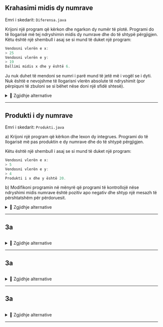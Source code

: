 ## Krahasimi midis dy numrave

Emri i skedarit: `Diferensa.java`

Krijoni një program që kërkon dhe ngarkon dy numër të plotë. Programi do të llogarisë më tej ndryshimin midis dy numrave dhe do të shtypë përgjigjen. Këtu është një shembull i asaj se si mund të duket një program:

```java
Vendosni vlerën e x:
> 25
Vendosni vlerën e y:
> 19
Dallimi midis x dhe y është 6.
```

Ju nuk duhet të mendoni se numri i parë mund të jetë më i vogël se i dyti. Nuk është e nevojshme të llogarisni vlerën absolute të ndryshimit (por përpiquni të zbuloni se si bëhet nëse doni një sfidë shtesë).

<details><summary>💾 Zgjidhje alternative </summary>
<p>
    
```java
import java.util.Scanner;

class Diferensa {
    public static void main(String[] args) {
        // Deklaron variablat
        String lexo;
        int x;
        int y;

        // Krijon skaner për të lexuar nga tastiera.
        Scanner tast = new Scanner(System.in);

        System.out.println("Vendosni vlerën e x:");
        lexo = tast.nextLine(); // azhurnon(përditëso) vlerën për të lexuar.
        x = Integer.parseInt(lexo); // konverton nga String në int.

        System.out.println("Vendosni vlerën e y:");
        lexo = tastatur.nextLine(); //azhurnon vlerën për të lexuar.
        y = Integer.parseInt(lest); //konverton nga String në int.

        System.out.println("Dallimi midis x dhe y është: " + (x-y));
    }
}
```

Vini re se këtu ne ripërdorim ndryshoren e lexuar për të ngarkuar x dhe y. Ne gjithashtu mund të kishim dy ndryshore të `String` për të lexuar, ose i hedhur ato krejt, dhe në vend të kësaj kemi përdorur `Integer.parseInt()` direkt në inputin e përdoruesit.

</p>
</details>

***

## Produkti i dy numrave

Emri i skedarit: `Produkti.java`

a) Krijoni një program që kërkon dhe lexon dy integrues. Programi do të llogarisë më pas produktin e dy numrave dhe do të shtypë përgjigjen.

Këtu është një shembull i asaj se si mund të duket një program:

```java
Vendosni vlerën e x:
> 5
Vendosni vlerën e y:
> 4
Produkti i x dhe y është 20.
```

b) Modifikoni programin në mënyrë që programi të kontrollojë nëse ndryshimi midis numrave është pozitiv apo negativ dhe shtyp një mesazh të përshtatshëm për përdoruesit.

<details><summary>💾 Zgjidhje alternative </summary>
<p>
    
```java
import java.util.Scanner;

class Produkt {
    public static void main(String[] args) {
        int x;
        int y;
        Scanner tast = new Scanner(System.in);

        System.out.println("Vendosni vlerën e x:");
        x = Integer.parseInt(tast.nextLine());

        System.out.println("Vendosni vlerën e y:");
        y = Integer.parseInt(tast.nextLine());

        System.out.println("Produkti i x dhe y është: " + (x*y));
    }
}
```

Këtu mund të përdorni edhe `variabla të përkohshëm String` për të mbajtur vlerat para `parseInt()`. Zgjidhja e mësipërme konverton vlerën e hyrë të llojit `String` në `int` drejtpërdrejt.

</p>
</details>

***

## 3a

```java

```
<details><summary>💾 Zgjidhje alternative </summary>
<p>
    
```java

```

</p>
</details>

***

## 3a

```java

```
<details><summary>💾 Zgjidhje alternative </summary>
<p>
    
```java

```

</p>
</details>

***

## 3a

```java

```
<details><summary>💾 Zgjidhje alternative </summary>
<p>
    
```java

```

</p>
</details>

***

